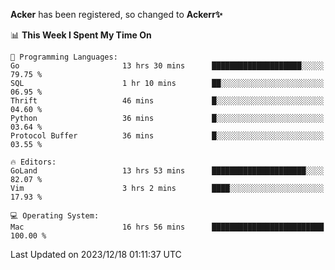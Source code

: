 **Acker** has been registered, so changed to **Ackerr✨**

<!--START_SECTION:waka-->
📊 **This Week I Spent My Time On** 

```text
💬 Programming Languages: 
Go                       13 hrs 30 mins      ████████████████████░░░░░   79.75 % 
SQL                      1 hr 10 mins        ██░░░░░░░░░░░░░░░░░░░░░░░   06.95 % 
Thrift                   46 mins             █░░░░░░░░░░░░░░░░░░░░░░░░   04.60 % 
Python                   36 mins             █░░░░░░░░░░░░░░░░░░░░░░░░   03.64 % 
Protocol Buffer          36 mins             █░░░░░░░░░░░░░░░░░░░░░░░░   03.55 % 

🔥 Editors: 
GoLand                   13 hrs 53 mins      █████████████████████░░░░   82.07 % 
Vim                      3 hrs 2 mins        ████░░░░░░░░░░░░░░░░░░░░░   17.93 % 

💻 Operating System: 
Mac                      16 hrs 56 mins      █████████████████████████   100.00 % 
```


 Last Updated on 2023/12/18 01:11:37 UTC
<!--END_SECTION:waka-->
